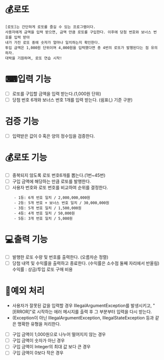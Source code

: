 # 💰로또 

``` 
[로또]는 간단하게 로또를 즐길 수 있는 프로그램이다.
사용자에게 금액을 입력 받으면, 금액 만큼 로또를 구입한다. 이후에 당첨 번호와 보너스 번호를 입력 받아
내가 가진 로또 중에 숫자가 얼마나 일치하는지 확인한다.
투입 금액은 1,000원 단위이며 4,000원을 입력했다면 총 4번의 로또가 발행된다는 점 유의하자.
대박을 기원하며, 로또 연습 시작! 
```


# ⌨입력 기능
- [ ] 로또를 구입할 금액을 입력 받는다.(1,000원 단위)
- [ ] 당첨 번호 6개와 보너스 번호 1개를 입력 받는다. (쉼표(,) 기준 구분)

# 검증 기능
- [ ] 입력받은 값이 0 혹은 양의 정수임을 검증한다.

# 💰로또 기능
- [ ] 중복되지 않도록 로또 번호6개를 뽑는다.(1번~45번)
- [ ] 구입 금액에 해당하는 만큼 로또를 발행한다.
- [ ] 사용자 번호와 로또 번호를 비교하여 순위를 결정한다.
```
    - 1등: 6개 번호 일치 / 2,000,000,000원
    - 2등: 5개 번호 + 보너스 번호 일치 / 30,000,000원
    - 3등: 5개 번호 일치 / 1,500,000원
    - 4등: 4개 번호 일치 / 50,000원
    - 5등: 3개 번호 일치 / 5,000원
```

# 💻출력 기능
- [ ] 발행한 로또 수량 및 번호를 출력한다. (오름차순 정렬)
- [ ] 당첨 내역 및 수익률을 출력하고 종료한다. (수익률은 소수점 둘째 자리에서 반올림)
  수익률 : 상금/투입 로또 구매 비용

# 🚫예외 처리
- 사용자가 잘못된 값을 입력할 경우 IllegalArgumentException를 발생시키고, "[ERROR]"로 시작하는 에러 메시지를 출력 후 그 부분부터 입력을 다시 받는다.  
- (Exception이 아닌 IllegalArgumentException, IllegalStateException 등과 같은 명확한 유형을 처리한다.
- [ ] 구입 금액이 1,000원으로 나누어 떨어지지 않는 경우
- [ ] 구입 금액이 숫자가 아닌 경우
- [ ] 구입 금액이 Integer의 최대 값 보다 큰 경우
- [ ] 구입 금액이 0보다 작은 경우
